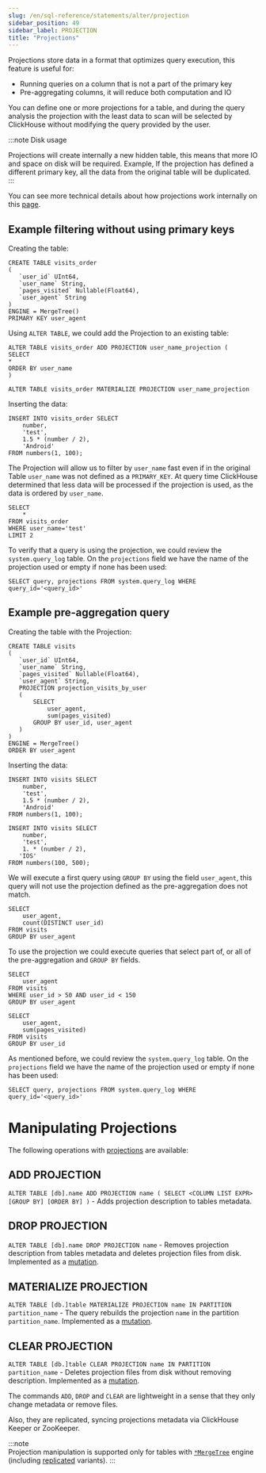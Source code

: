 ```yaml
---
slug: /en/sql-reference/statements/alter/projection
sidebar_position: 49
sidebar_label: PROJECTION
title: "Projections"
---
```


Projections store data in a format that optimizes query execution, this feature is useful for:
- Running queries on a column that is not a part of the primary key
- Pre-aggregating columns, it will reduce both computation and IO

You can define one or more projections for a table, and during the query analysis the projection with the least data to scan will be selected by ClickHouse without modifying the query provided by the user.

:::note Disk usage

Projections will create internally a new hidden table, this means that more IO and space on disk will be required.
Example, If the projection has defined a different primary key, all the data from the original table will be duplicated.
:::

You can see more technical details about how projections work internally on this [page](/docs/en/guides/improving-query-performance/sparse-primary-indexes/sparse-primary-indexes-multiple.md/#option-3-projections).

## Example filtering without using primary keys

Creating the table:
```
CREATE TABLE visits_order
(
   `user_id` UInt64,
   `user_name` String,
   `pages_visited` Nullable(Float64),
   `user_agent` String
)
ENGINE = MergeTree()
PRIMARY KEY user_agent
```
Using `ALTER TABLE`, we could add the Projection to an existing table:
```
ALTER TABLE visits_order ADD PROJECTION user_name_projection (
SELECT
* 
ORDER BY user_name
)

ALTER TABLE visits_order MATERIALIZE PROJECTION user_name_projection
```
Inserting the data:
```
INSERT INTO visits_order SELECT
    number,
    'test',
    1.5 * (number / 2),
    'Android'
FROM numbers(1, 100);
```

The Projection will allow us to filter by `user_name` fast even if in the original Table `user_name` was not defined as a `PRIMARY_KEY`.
At query time ClickHouse determined that less data will be processed if the projection is used, as the data is ordered by `user_name`.
```
SELECT
    *
FROM visits_order
WHERE user_name='test'
LIMIT 2
```

To verify that a query is using the projection, we could review the `system.query_log` table. On the `projections` field we have the name of the projection used or empty if none has been used:
```
SELECT query, projections FROM system.query_log WHERE query_id='<query_id>'
```

## Example pre-aggregation query

Creating the table with the Projection:
```
CREATE TABLE visits
(
   `user_id` UInt64,
   `user_name` String,
   `pages_visited` Nullable(Float64),
   `user_agent` String,
   PROJECTION projection_visits_by_user
   (
       SELECT
           user_agent,
           sum(pages_visited)
       GROUP BY user_id, user_agent
   )
)
ENGINE = MergeTree()
ORDER BY user_agent
```
Inserting the data:
```
INSERT INTO visits SELECT
    number,
    'test',
    1.5 * (number / 2),
    'Android'
FROM numbers(1, 100);
```
```
INSERT INTO visits SELECT
    number,
    'test',
    1. * (number / 2),
   'IOS'
FROM numbers(100, 500);
```
We will execute a first query using `GROUP BY` using the field `user_agent`, this query will not use the projection defined as the pre-aggregation does not match.
```
SELECT
    user_agent,
    count(DISTINCT user_id)
FROM visits
GROUP BY user_agent
```

To use the projection we could execute queries that select part of, or all of the pre-aggregation and `GROUP BY` fields.
```
SELECT
    user_agent
FROM visits
WHERE user_id > 50 AND user_id < 150
GROUP BY user_agent
```
```
SELECT
    user_agent,
    sum(pages_visited)
FROM visits
GROUP BY user_id
```

As mentioned before, we could review the `system.query_log` table. On the `projections` field we have the name of the projection used or empty if none has been used:
```
SELECT query, projections FROM system.query_log WHERE query_id='<query_id>'
```

# Manipulating Projections

The following operations with [projections](/docs/en/engines/table-engines/mergetree-family/mergetree.md/#projections) are available:

## ADD PROJECTION

`ALTER TABLE [db].name ADD PROJECTION name ( SELECT <COLUMN LIST EXPR> [GROUP BY] [ORDER BY] )` - Adds projection description to tables metadata.

## DROP PROJECTION

`ALTER TABLE [db].name DROP PROJECTION name` - Removes projection description from tables metadata and deletes projection files from disk. Implemented as a [mutation](/docs/en/sql-reference/statements/alter/index.md#mutations).

## MATERIALIZE PROJECTION

`ALTER TABLE [db.]table MATERIALIZE PROJECTION name IN PARTITION partition_name` - The query rebuilds the projection `name` in the partition `partition_name`. Implemented as a [mutation](/docs/en/sql-reference/statements/alter/index.md#mutations).

## CLEAR PROJECTION

`ALTER TABLE [db.]table CLEAR PROJECTION name IN PARTITION partition_name` - Deletes projection files from disk without removing description. Implemented as a [mutation](/docs/en/sql-reference/statements/alter/index.md#mutations).


The commands `ADD`, `DROP` and `CLEAR` are lightweight in a sense that they only change metadata or remove files.

Also, they are replicated, syncing projections metadata via ClickHouse Keeper or ZooKeeper.

:::note    
Projection manipulation is supported only for tables with [`*MergeTree`](/docs/en/engines/table-engines/mergetree-family/mergetree.md) engine (including [replicated](/docs/en/engines/table-engines/mergetree-family/replication.md) variants).
:::
